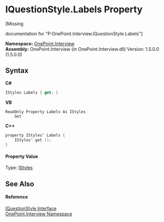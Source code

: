 # IQuestionStyle.Labels Property 
 

\[Missing <summary> documentation for "P:OnePoint.Interview.IQuestionStyle.Labels"\]

**Namespace:**&nbsp;<a href="N_OnePoint_Interview">OnePoint.Interview</a><br />**Assembly:**&nbsp;OnePoint.Interview (in OnePoint.Interview.dll) Version: 1.5.0.0 (1.5.0.0)

## Syntax

**C#**<br />
``` C#
IStyles Labels { get; }
```

**VB**<br />
``` VB
ReadOnly Property Labels As IStyles
	Get
```

**C++**<br />
``` C++
property IStyles^ Labels {
	IStyles^ get ();
}
```


#### Property Value
Type: <a href="T_OnePoint_Interview_IStyles">IStyles</a>

## See Also


#### Reference
<a href="T_OnePoint_Interview_IQuestionStyle">IQuestionStyle Interface</a><br /><a href="N_OnePoint_Interview">OnePoint.Interview Namespace</a><br />